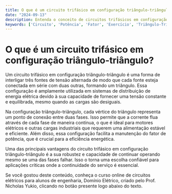 ```yaml
---
title: O que é um circuito trifásico em configuração triângulo-triângulo?
date: "2024-09-13"
description: Entenda o conceito de circuitos trifásicos em configuração triângulo-triângulo e sua aplicação em sistemas elétricos.
keywords: ['Circuito', 'Potência', 'Fator', 'Exercício', 'Triângulo-Triângulo', 'Usado', 'Iniciais']
---
```


# O que é um circuito trifásico em configuração triângulo-triângulo?

Um circuito trifásico em configuração triângulo-triângulo é uma forma de interligar três fontes de tensão alternada de modo que cada fonte esteja conectada em série com duas outras, formando um triângulo. Essa configuração é amplamente utilizada em sistemas de distribuição de energia elétrica devido à sua capacidade de fornecer uma tensão constante e equilibrada, mesmo quando as cargas são desiguais.

Na configuração triângulo-triângulo, cada vértice do triângulo representa um ponto de conexão entre duas fases. Isso permite que a corrente flua através de cada fase de maneira contínua, o que é ideal para motores elétricos e outras cargas industriais que requerem uma alimentação estável e eficiente. Além disso, essa configuração facilita a manutenção do fator de potência, que é crucial para a eficiência energética.

Uma das principais vantagens do circuito trifásico em configuração triângulo-triângulo é a sua robustez e capacidade de continuar operando mesmo se uma das fases falhar. Isso o torna uma escolha confiável para aplicações críticas onde a continuidade do serviço é essencial.

Se você gostou deste conteúdo, conheça o curso online de circuitos elétricos para alunos de engenharia, Domínio Elétrico, criado pelo Prof. Nicholas Yukio, clicando no botão presente logo abaixo do texto.